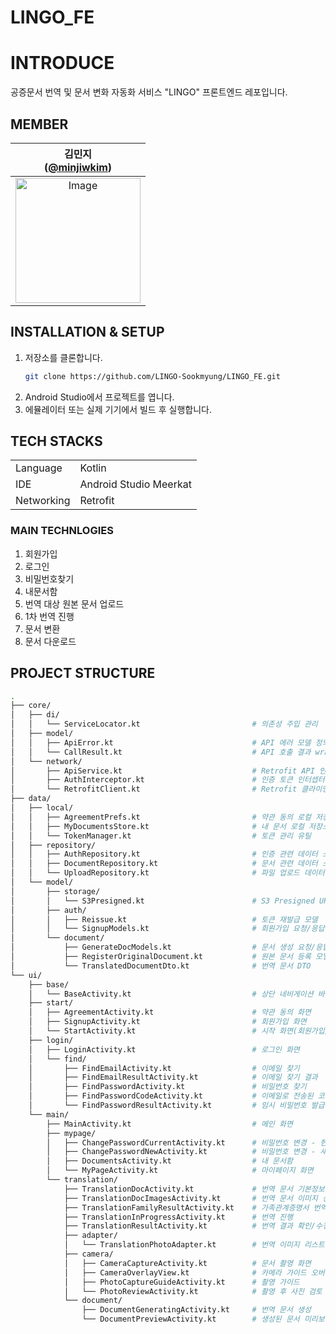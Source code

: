 # LINGO_FE


# INTRODUCE
공증문서 번역 및 문서 변화 자동화 서비스 "LINGO" 프론트엔드 레포입니다.


## MEMBER
| 김민지<br/>([@minjiwkim](https://github.com/minjiwkim)) |
| :---: |
| <img width="200" height="200" alt="Image" src="https://github.com/user-attachments/assets/4ddbab6f-b7aa-4eeb-a1a7-f3ca8e9ee4e4" /> |


## INSTALLATION & SETUP
1. 저장소를 클론합니다.
   ```bash
   git clone https://github.com/LINGO-Sookmyung/LINGO_FE.git
   ```
2. Android Studio에서 프로젝트를 엽니다.
3. 에뮬레이터 또는 실제 기기에서 빌드 후 실행합니다.


## TECH STACKS
<table>
   <tr><td>Language</td><td>Kotlin</td></tr>
   <tr><td>IDE</td><td>Android Studio Meerkat</td></tr>
  <tr><td>Networking</td><td>Retrofit</td></tr>
</table>


### MAIN TECHNLOGIES

1. 회원가입
2. 로그인
3. 비밀번호찾기
4. 내문서함
5. 번역 대상 원본 문서 업로드
6. 1차 번역 진행
7. 문서 변환
8. 문서 다운로드


## PROJECT STRUCTURE
```bash
.
├── core/
│   ├── di/
│   │   └── ServiceLocator.kt                         # 의존성 주입 관리
│   ├── model/
│   │   ├── ApiError.kt                               # API 에러 모델 정의
│   │   └── CallResult.kt                             # API 호출 결과 wrapper
│   └── network/
│       ├── ApiService.kt                             # Retrofit API 인터페이스
│       ├── AuthInterceptor.kt                        # 인증 토큰 인터셉터
│       └── RetrofitClient.kt                         # Retrofit 클라이언트 설정
├── data/
│   ├── local/
│   │   ├── AgreementPrefs.kt                         # 약관 동의 로컬 저장소
│   │   ├── MyDocumentsStore.kt                       # 내 문서 로컬 저장소
│   │   └── TokenManager.kt                           # 토큰 관리 유틸
│   ├── repository/
│   │   ├── AuthRepository.kt                         # 인증 관련 데이터 소스
│   │   ├── DocumentRepository.kt                     # 문서 관련 데이터 소스
│   │   └── UploadRepository.kt                       # 파일 업로드 데이터 소스
│   └── model/
│       ├── storage/
│       │   └── S3Presigned.kt                        # S3 Presigned URL 모델
│       ├── auth/
│       │   ├── Reissue.kt                            # 토큰 재발급 모델
│       │   └── SignupModels.kt                       # 회원가입 요청/응답 모델
│       └── document/
│           ├── GenerateDocModels.kt                  # 문서 생성 요청/응답 모델
│           ├── RegisterOriginalDocument.kt           # 원본 문서 등록 모델
│           └── TranslatedDocumentDto.kt              # 번역 문서 DTO
└── ui/
    ├── base/
    │   └── BaseActivity.kt                           # 상단 네비게이션 바
    ├── start/
    │   ├── AgreementActivity.kt                      # 약관 동의 화면
    │   ├── SignupActivity.kt                         # 회원가입 화면
    │   └── StartActivity.kt                          # 시작 화면(회원가입/로그인/로그인 없이 이용 선택)
    ├── login/
    │   ├── LoginActivity.kt                          # 로그인 화면
    │   └── find/
    │       ├── FindEmailActivity.kt                  # 이메일 찾기
    │       ├── FindEmailResultActivity.kt            # 이메일 찾기 결과
    │       ├── FindPasswordActivity.kt               # 비밀번호 찾기
    │       ├── FindPasswordCodeActivity.kt           # 이메일로 전송된 코드 입력
    │       └── FindPasswordResultActivity.kt         # 임시 비밀번호 발급
    └── main/
        ├── MainActivity.kt                           # 메인 화면
        ├── mypage/
        │   ├── ChangePasswordCurrentActivity.kt      # 비밀번호 변경 - 현재 비밀번호 입력
        │   ├── ChangePasswordNewActivity.kt          # 비밀번호 변경 - 새 비밀번호 입력
        │   ├── DocumentsActivity.kt                  # 내 문서함
        │   └── MyPageActivity.kt                     # 마이페이지 화면
        └── translation/
            ├── TranslationDocActivity.kt             # 번역 문서 기본정보 입력
            ├── TranslationDocImagesActivity.kt       # 번역 문서 이미지 선택
            ├── TranslationFamilyResultActivity.kt    # 가족관계증명서 번역 결과 확인/수정
            ├── TranslationInProgressActivity.kt      # 번역 진행
            ├── TranslationResultActivity.kt          # 번역 결과 확인/수정(가족관계증명서의 경우 여기서 영문 이름만 확인/수정, 다음 버튼을 누르면 TranslationFamilyResultActivity로 넘어감)
            ├── adapter/
            │   └── TranslationPhotoAdapter.kt        # 번역 이미지 리스트 어댑터
            ├── camera/
            │   ├── CameraCaptureActivity.kt          # 문서 촬영 화면
            │   ├── CameraOverlayView.kt              # 카메라 가이드 오버레이 뷰
            │   ├── PhotoCaptureGuideActivity.kt      # 촬영 가이드
            │   └── PhotoReviewActivity.kt            # 촬영 후 사진 검토
            └── document/
                ├── DocumentGeneratingActivity.kt     # 번역 문서 생성
                └── DocumentPreviewActivity.kt        # 생성된 문서 미리보기/다운로드
```

